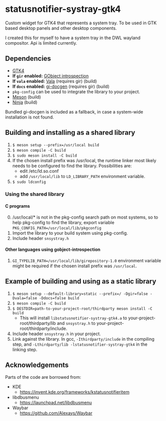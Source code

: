 # statusnotifier-systray-gtk4

Custom widget for GTK4 that represents a system tray.
To be used in GTK based desktop panels and other desktop components.

I created this for myself to have a system tray in the DWL wayland compositor.
Api is limited currently.

## Dependencies

* [GTK4](https://www.gtk.org/)
* __If `gir` enabled:__ [GObject introspection](https://gitlab.gnome.org/GNOME/gobject-introspection/)
* __If `vala` enabled:__ [Vala](https://wiki.gnome.org/Projects/Vala) (requires gir) (build)
* __If `docs` enabled:__ [gi-docgen](https://gitlab.gnome.org/GNOME/gi-docgen) (requires gir) (build)
* `pkg-config` can be used to integrate the library to your project.
* [Meson](https://mesonbuild.com/) (build)
* [Ninja](https://ninja-build.org/) (build)

Bundled gi-docgen is included as a fallback, in case a system-wide installation is not found.

## Building and installing as a shared library
1. `$ meson setup --prefix=/usr/local build`
2. `$ meson compile -C build`
3. `$ sudo meson install -C build`
4. If the chosen install prefix was /usr/local, the runtime linker most likely
   needs to be configured to find the library. Possibilities are:
    - edit /etc/ld.so.conf
    - add `/usr/local/lib` to `LD_LIBRARY_PATH` environment variable.
5. `$ sudo ldconfig`

### Using the shared library

#### C programs
0. /usr/local/* is not in the pkg-config search path on most systems, so
   to help pkg-config to find the library, export variable
   `PKG_CONFIG_PATH=/usr/local/lib/pkgconfig`
1. Import the library to your build system using pkg-config.
2. Include header `snsystray.h`

#### Other languages using gobject-introspection
1. `GI_TYPELIB_PATH=/usr/local/lib/girepository-1.0` environment variable might
   be required if the chosen install prefix was `/usr/local`.

## Example of building and using as a static library

1. `$ meson setup --default-library=static --prefix=/ -Dgir=false -Dvala=false -Ddocs=false build`
2. `$ meson compile -C build`
3. `$ DESTDIR=path-to-your-project-root/thirdparty meson install -C build`
    - This will install `libstatusnotifier-systray-gtk4.a` to your-project-root/thirdparty/lib and
      `snsystray.h` to your-project-root/thirdparty/include.
4. Include header `snsystray.h` in your project.
5. Link against the library. In gcc, `-Ithirdparty/include` in the compiling step,
   and `-Lthirdparty/lib -lstatusnotifier-systray-gtk4` in the linking step.

## Acknowledgements

Parts of the code are borrowed from:
- KDE
    - https://invent.kde.org/frameworks/kstatusnotifieritem
- libdbusmenu
    - https://launchpad.net/libdbusmenu
- Waybar
    - https://github.com/Alexays/Waybar
